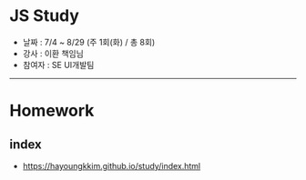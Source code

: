 # JS Study

- 날짜 : 7/4 ~ 8/29 (주 1회(화) / 총 8회)
- 강사 : 이환 책임님
- 참여자 : SE UI개발팀

----

# Homework

## index
* https://hayoungkkim.github.io/study/index.html 

